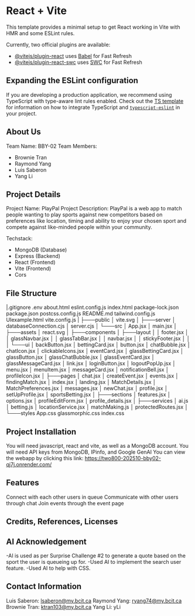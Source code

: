 # React + Vite

This template provides a minimal setup to get React working in Vite with HMR and some ESLint rules.

Currently, two official plugins are available:

- [@vitejs/plugin-react](https://github.com/vitejs/vite-plugin-react/blob/main/packages/plugin-react) uses [Babel](https://babeljs.io/) for Fast Refresh
- [@vitejs/plugin-react-swc](https://github.com/vitejs/vite-plugin-react/blob/main/packages/plugin-react-swc) uses [SWC](https://swc.rs/) for Fast Refresh

## Expanding the ESLint configuration

If you are developing a production application, we recommend using TypeScript with type-aware lint rules enabled. Check out the [TS template](https://github.com/vitejs/vite/tree/main/packages/create-vite/template-react-ts) for information on how to integrate TypeScript and [`typescript-eslint`](https://typescript-eslint.io) in your project.

## About Us
Team Name: BBY-02
Team Members: 
- Brownie Tran
- Raymond Yang
- Luis Saberon
- Yang Li
  
## Project Details
Project Name: PlayPal
Project Description: PlayPal is a web app to match people wanting to play sports against new competitors based on preferences like location, timing and ability to enjoy your chosen sport and compete against like-minded people within your community.

Techstack:
- MongoDB (Database)
- Express (Backend)
- React (Frontend)
- Vite (Frontend)
- Cors

## File Structure

|.gitignore
  .env
  about.html
  eslint.config.js
  index.html
  package-lock.json
  package.json
  postcss.config.js
  README.md
  tailwind.config.js
  UIexample.html
  vite.config.js
|
├───public
│       vite.svg
│
├───server
│       databaseConnection.cjs
│       server.cjs
│
└───src
    │   App.jsx
    │   main.jsx
    │
    ├───assets
    │       react.svg
    │
    ├───components
    │   ├───layout
    │   │       footer.jsx
    │   │       glassNavbar.jsx
    │   │       glassTabBar.jsx
    │   │       navbar.jsx
    │   │       stickyFooter.jsx
    │   │
    │   └───ui
    │           backButton.jsx
    │           bettingCard.jsx
    │           button.jsx
    │           chatBubble.jsx
    │           chatIcon.jsx
    │           clickableIcons.jsx
    │           eventCard.jsx
    │           glassBettingCard.jsx
    │           glassButton.jsx
    │           glassChatBubble.jsx
    │           glassEventCard.jsx
    │           glassMessageCard.jsx
    │           link.jsx
    │           loginButton.jsx
    │           logoutPopUp.jsx
    │           menu.jsx
    │           menuItem.jsx
    │           messageCard.jsx
    │           notificationBell.jsx
    │           profileIcon.jsx
    │
    ├───pages
    │       chat.jsx
    │       createEvent.jsx
    │       events.jsx
    │       findingMatch.jsx
    │       index.jsx
    │       landing.jsx
    │       MatchDetails.jsx
    │       MatchPreferences.jsx
    │       messages.jsx
    │       newChat.jsx
    │       profile.jsx
    │       setUpProfile.jsx
    │       sportsBetting.jsx
    │
    ├───sections
    │       features.jsx
    │       options.jsx
    │       profileEditForm.jsx
    │       profile_details.jsx
    │
    ├───services
    │       ai.js
    │       betting.js
    │       locationService.jsx
    │       matchMaking.js
    │       protectedRoutes.jsx
    │
    └───styles
            App.css
            glassmorphic.css
            index.css


## Project Installation
You will need javascript, react and vite, as well as a MongoDB account.
You will need API keys from MongoDB, IPinfo, and Google GenAI
You can view the webapp by clicking this link: https://two800-202510-bby02-qj7j.onrender.com/


## Features
Connect with each other users in queue
Communicate with other users through chat
Join events through the event page

## Credits, References, Licenses

## AI Acknowledgement
-AI is used as per Surprise Challenge #2 to generate a quote based on the sport the user is queueing up for.
-Used AI to implement the search user feature. 
-Used AI to help with CSS.

## Contact Information

Luis Saberon: lsaberon@my.bcit.ca
Raymond Yang: ryang74@my.bcit.ca
Brownie Tran: ktran103@my.bcit.ca
Yang Li: yLi

